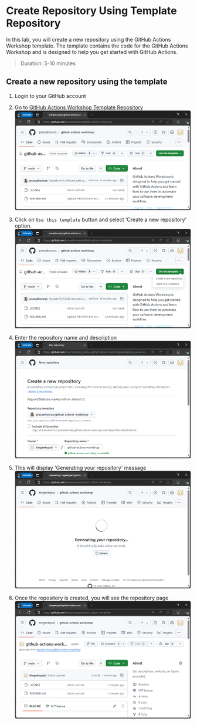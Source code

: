 # Create Repository Using Template Repository

In this lab, you will create a new repository using the GitHub Actions Workshop template. The template contains the code for the GitHub Actions Workshop and is designed to help you get started with GitHub Actions.

> Duration: 5-10 minutes

## Create a new repository using the template

1. Login to your GitHub account
1. Go to [GitHub Actions Workshop Template Repository](https://prasadhonrao/github-actions-workshop/generate)
   ![Navigate to Template Repository](../images/1.1-navigate-to-template-repository.png)

1. Click on `Use this template` button and select 'Create a new repository' option.
   ![Use This Template](../images/1.2-use-this-template.png)

1. Enter the repository name and description
   ![Enter Repository Name](../images/1.3-create-a-new-repository.png)

1. This will display 'Generating your repository' message
   ![Generating Repository](../images/1.4-generating-your-repository.png)

1. Once the repository is created, you will see the repository page
   ![Repository Created](../images/1.5-repository-created.png)
